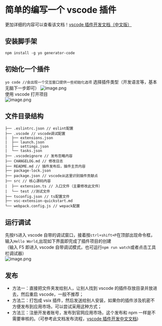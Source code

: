 # 简单的编写一个 vscode 插件

更加详细的内容可以查看该文档！[vscode 插件开发文档（中文版）](https://github.com/Liiked/VS-Code-Extension-Doc-ZH)

## 安装脚手架

`npm install -g yo generator-code`

## 初始化一个插件

`yo code //会出现一个交互窗口提供一些初始化选项`
选择插件类型（开发语言等，基本无脑下一步即可）
![image.png](https://segmentfault.com/img/bVcWkmH)  
 使用 vscode 打开项目  
 ![image.png](https://segmentfault.com/img/bVcWknc)

## 文件目录结构

```
├── .eslintrc.json // eslint配置
├── .vscode // vscode调试配置
|  ├── extensions.json
|  ├── launch.json
|  ├── settings.json
|  └── tasks.json
├── .vscodeignore // 发布忽略内容
├── CHANGELOG.md // 修改日志
├── README.md // 插件发布后，插件主页内容
├── package-lock.json
├── package.json // vscode从这里识别插件贡献点
├── src // 核心源码内容
|  ├── extension.ts // 入口文件（主要修改此文件）
|  └── test //测试文件
├── tsconfig.json // ts配置文件
├── vsc-extension-quickstart.md
└── webpack.config.js // wepack配置

```

## 运行调试

先按`F5`进入 vscode 自带的调试窗口，接着按`ctrl+shift+P`在顶部出现命令框，输入`Hello World`,出现如下界面即完成了插件项目的创建  
 （输入 F5 即进入 vscode 自带调试模式，也可运行`npm run watch`或者点击工具栏调试器）  
 ![image.png](https://segmentfault.com/img/bVcWkpG)

## 发布

- 方法一：直接把文件夹发给别人，让别人找到 vscode 的插件存放目录并放进去，然后重启 vscode，一般不推荐；
- 方法二：打包成 vsix 插件，然后发送给别人安装，如果你的插件涉及机密不方便发布到应用市场，可以尝试采用这种方式；
- 方法三：注册开发者账号，发布到官网应用市场，这个发布和 npm 一样是不需要审核的。（可参考此文档发布流程，[vscode 插件开发中文文档](https://liiked.github.io/VS-Code-Extension-Doc-ZH/#/working-with-extensions/publish-extension))
